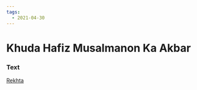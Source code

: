 ```yaml
---
tags:
  - 2021-04-30
---
```

# Khuda Hafiz Musalmanon Ka Akbar

### Text
[Rekhta](https://www.rekhta.org/mazahiya/farzii-latiifa-khudaa-haafiz-musalmaanon-kaa-akbar-akbar-allahabadi-mazahiya-1?lang=ur)

